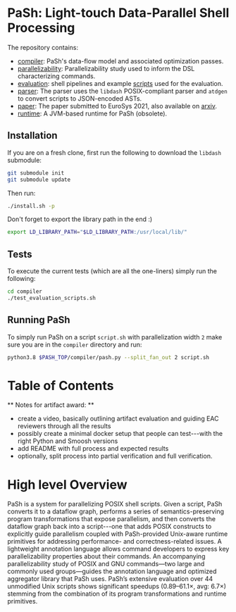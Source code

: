 # PaSh: Light-touch Data-Parallel Shell Processing

The repository contains:

* [compiler](./compiler): PaSh's data-flow model and associated optimization passes.
* [parallelizability](./parallelizability/): Parallelizability study used to inform the DSL characterizing commands.
* [evaluation](./evaluation): shell pipelines and example [scripts](./evaluation/scripts) used for the evaluation.
* [parser](./parser): The parser uses the `libdash` POSIX-compliant parser and `atdgen` to convert scripts to JSON-encoded ASTs.
* [paper](./paper): The paper submitted to EuroSys 2021, also available on [arxiv](https://arxiv.org/abs/2007.09436).
* [runtime](./runtime): A JVM-based runtime for PaSh (obsolete).

## Installation

If you are on a fresh clone, first run the following to download the `libdash` submodule:
```sh
git submodule init
git submodule update
```

Then run:
```sh
./install.sh -p
```

Don't forget to export the library path in the end :)
```sh
export LD_LIBRARY_PATH="$LD_LIBRARY_PATH:/usr/local/lib/"
```

## Tests
To execute the current tests (which are all the one-liners) simply run the following:

```sh
cd compiler
./test_evaluation_scripts.sh
```

## Running PaSh
To simply run PaSh on a script `script.sh` with parallelization width `2` make sure you are in the `compiler` directory and run:
```sh
python3.8 $PASH_TOP/compiler/pash.py --split_fan_out 2 script.sh
``` 

# Table of Contents

** Notes for artifact award: **
* create a video, basically outlining artifact evaluation and guiding EAC reviewers through all the results
* possibly create a minimal docker setup that people can test---with the right Python and Smoosh versions
* add README with full process and expected results
* optionally, split process into partial verification and full verification.

# High level Overview

PaSh is  a system for  parallelizing POSIX shell  scripts. Given a  script, PaSh
converts  it to  a dataflow  graph,  performs a  series of  semantics-preserving
program transformations that expose parallelism,  and then converts the dataflow
graph  back  into  a  script---one  that adds  POSIX  constructs  to  explicitly
guide parallelism  coupled with PaSh-provided Unix-aware  runtime primitives for
addressing performance- and correctness-related issues. A lightweight annotation
language allows  command developers to express  key parallelizability properties
about their commands.  An accompanying parallelizability study of  POSIX and GNU
commands—two large and  commonly used groups—guides the  annotation language and
optimized aggregator library that PaSh uses. PaSh’s extensive evaluation over 44
unmodified  Unix  scripts shows  significant  speedups  (0.89–61.1×, avg:  6.7×)
stemming  from  the  combination  of its  program  transformations  and  runtime
primitives.